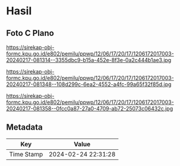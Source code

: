 # Hasil

## Foto C Plano

https://sirekap-obj-formc.kpu.go.id/e802/pemilu/ppwp/12/06/17/20/17/1206172017003-20240217-081314--3355dbc9-b15a-452e-8f3e-0a2c444b1ae3.jpg

https://sirekap-obj-formc.kpu.go.id/e802/pemilu/ppwp/12/06/17/20/17/1206172017003-20240217-081348--108d299c-6ea2-4552-a4fc-99a65f32f85d.jpg

https://sirekap-obj-formc.kpu.go.id/e802/pemilu/ppwp/12/06/17/20/17/1206172017003-20240217-081358--0fcc0a87-27a0-4709-ab72-25073c06432c.jpg


## Metadata

| Key        | Value               |
| ---------- | ------------------- |
| Time Stamp | 2024-02-24 22:31:28 |



